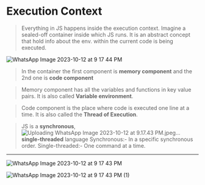 #  Execution Context

> Everything in JS happens inside the execution context. Imagine a sealed-off container inside which JS runs.
  It is an abstract concept that hold info about the env. within the current code is being executed.

![WhatsApp Image 2023-10-12 at 9 17 44 PM](https://github.com/Dhanarajb/Front-end-topics/assets/88299676/3e50e099-c1a1-4055-94e1-e78a7c6e8003)
 

> In the container the first component is **memory component** and the 2nd one is **code component**

> Memory component has all the variables and functions in key value pairs. It is also called **Variable environment**.

> Code component is the place where code is executed one line at a time. It is also called the **Thread of Execution**.

> JS is a **synchronous**,![Uploading WhatsApp Image 2023-10-12 at 9.17.43 PM.jpeg…]()
 **single-threaded** language
  > Synchronous:- In a specific synchronous order.
>Single-threaded:- One command at a time.
---
![WhatsApp Image 2023-10-12 at 9 17 43 PM](https://github.com/Dhanarajb/Front-end-topics/assets/88299676/85b06ff7-df8d-4ca2-a729-8256f1a757a7)

![WhatsApp Image 2023-10-12 at 9 17 43 PM (1)](https://github.com/Dhanarajb/Front-end-topics/assets/88299676/d78dfcc0-40ab-4d86-8a5e-f4911c3c16df)

